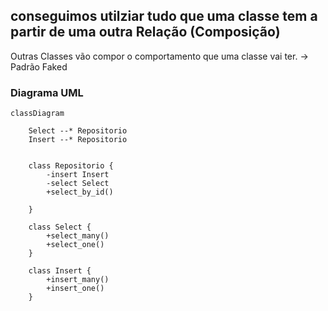 ## conseguimos utilziar tudo que uma classe tem a partir de uma outra Relação (Composição)

Outras Classes vão compor o comportamento que uma classe vai ter. -> Padrão Faked

### Diagrama UML

```mermaid
classDiagram

    Select --* Repositorio  
    Insert --* Repositorio


    class Repositorio {
        -insert Insert
        -select Select
        +select_by_id()
        
    }

    class Select {
        +select_many()
        +select_one()
    }

    class Insert {
        +insert_many()
        +insert_one()
    }

```
